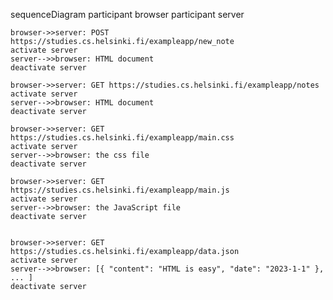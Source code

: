 sequenceDiagram
    participant browser
    participant server

    browser->>server: POST https://studies.cs.helsinki.fi/exampleapp/new_note
    activate server
    server-->>browser: HTML document
    deactivate server

    browser->>server: GET https://studies.cs.helsinki.fi/exampleapp/notes
    activate server
    server-->>browser: HTML document
    deactivate server

    browser->>server: GET https://studies.cs.helsinki.fi/exampleapp/main.css
    activate server
    server-->>browser: the css file
    deactivate server

    browser->>server: GET https://studies.cs.helsinki.fi/exampleapp/main.js
    activate server
    server-->>browser: the JavaScript file
    deactivate server


    browser->>server: GET https://studies.cs.helsinki.fi/exampleapp/data.json
    activate server
    server-->>browser: [{ "content": "HTML is easy", "date": "2023-1-1" }, ... ]
    deactivate server

